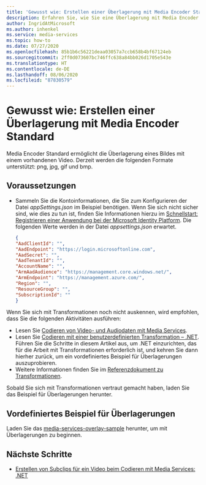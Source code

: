 ```yaml
---
title: 'Gewusst wie: Erstellen einer Überlagerung mit Media Encoder Standard'
description: Erfahren Sie, wie Sie eine Überlagerung mit Media Encoder Standard erstellen.
author: IngridAtMicrosoft
ms.author: inhenkel
ms.service: media-services
ms.topic: how-to
ms.date: 07/27/2020
ms.openlocfilehash: 85b1b6c56221deaa03057a7ccb658b4bf67124eb
ms.sourcegitcommit: 2ff0d073607bc746ffc638a84bb026d1705e543e
ms.translationtype: HT
ms.contentlocale: de-DE
ms.lasthandoff: 08/06/2020
ms.locfileid: "87830579"
---
```

# <a name="how-to-create-an-overlay-with-media-encoder-standard"></a>Gewusst wie: Erstellen einer Überlagerung mit Media Encoder Standard

Media Encoder Standard ermöglicht die Überlagerung eines Bildes mit einem vorhandenen Video. Derzeit werden die folgenden Formate unterstützt: png, jpg, gif und bmp.

## <a name="prerequisites"></a>Voraussetzungen

* Sammeln Sie die Kontoinformationen, die Sie zum Konfigurieren der Datei *appSettings.json* im Beispiel benötigen. Wenn Sie sich nicht sicher sind, wie dies zu tun ist, finden Sie Informationen hierzu im [Schnellstart: Registrieren einer Anwendung bei der Microsoft Identity Platform](../../active-directory/develop/quickstart-register-app.md). Die folgenden Werte werden in der Datei *appsettings.json* erwartet.

    ```json
    {
    "AadClientId": "",
    "AadEndpoint": "https://login.microsoftonline.com",
    "AadSecret": "",
    "AadTenantId": "",
    "AccountName": "",
    "ArmAadAudience": "https://management.core.windows.net/",
    "ArmEndpoint": "https://management.azure.com/",
    "Region": "",
    "ResourceGroup": "",
    "SubscriptionId": ""
    }
    ```

Wenn Sie sich mit Transformationen noch nicht auskennen, wird empfohlen, dass Sie die folgenden Aktivitäten ausführen:

* Lesen Sie [Codieren von Video- und Audiodaten mit Media Services](encoding-concept.md).
* Lesen Sie [Codieren mit einer benutzerdefinierten Transformation – .NET](customize-encoder-presets-how-to.md). Führen Sie die Schritte in diesem Artikel aus, um .NET einzurichten, das für die Arbeit mit Transformationen erforderlich ist, und kehren Sie dann hierher zurück, um ein vordefiniertes Beispiel für Überlagerungen auszuprobieren.
* Weitere Informationen finden Sie im [Referenzdokument zu Transformationen](/rest/api/media/transforms).

Sobald Sie sich mit Transformationen vertraut gemacht haben, laden Sie das Beispiel für Überlagerungen herunter.

## <a name="overlays-preset-sample"></a>Vordefiniertes Beispiel für Überlagerungen

Laden Sie das [media-services-overlay-sample](https://github.com/Azure-Samples/media-services-overlays) herunter, um mit Überlagerungen zu beginnen.

## <a name="next-steps"></a>Nächste Schritte

* [Erstellen von Subclips für ein Video beim Codieren mit Media Services: .NET](subclip-video-dotnet-howto.md)